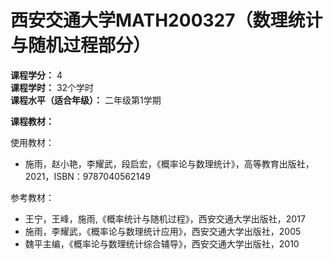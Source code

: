 # 西安交通大学MATH200327（数理统计与随机过程部分）

**课程学分：** 4<br>
**课程学时：** 32个学时<br>
**课程水平（适合年级）：** 二年级第1学期<br>

**课程教材：**

使用教材：<br>
- 施雨，赵小艳，李耀武，段启宏，《概率论与数理统计》，高等教育出版社，2021，ISBN：9787040562149

参考教材：<br>
- 王宁，王峰，施雨,《概率统计与随机过程》，西安交通大学出版社，2017
- 施雨，李耀武，《概率论与数理统计应用》，西安交通大学出版社，2005
- 魏平主编，《概率论与数理统计综合辅导》，西安交通大学出版社，2010